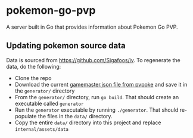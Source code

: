 # pokemon-go-pvp
A server built in Go that provides information about Pokemon Go PVP. 

## Updating pokemon source data
Data is sourced from https://github.com/Sigafoos/iv. To regenerate the data, do the following:
- Clone the repo
- Download the current [gamemaster.json file from pvpoke](https://github.com/pvpoke/pvpoke/blob/master/src/data/gamemaster.json) and save it in the `generator/` directory
- From the `generator/` directory, run `go build`. That should create an executable called `generator`
- Run the `generator` executable by running `./generator`. That should re-populate the files in the `data/` directory.
- Copy the entire `data/` directory into this project and replace `internal/assets/data`
